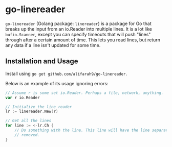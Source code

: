 # go-linereader

`go-linereader` (Golang package: `linereader`) is a package for Go that
breaks up the input from an io.Reader into multiple lines. It is
a lot like `bufio.Scanner`, except you can specify timeouts that will push
"lines" through after a certain amount of time. This lets you read lines,
but return any data if a line isn't updated for some time.

## Installation and Usage

Install using `go get github.com/alifarah9/go-linereader`.

Below is an example of its usage ignoring errors:

```go
// Assume r is some set io.Reader. Perhaps a file, network, anything.
var r io.Reader

// Initialize the line reader
lr := linereader.New(r)

// Get all the lines
for line := <-lr.Ch {
	// Do something with the line. This line will have the line separator
	// removed.
}
```
